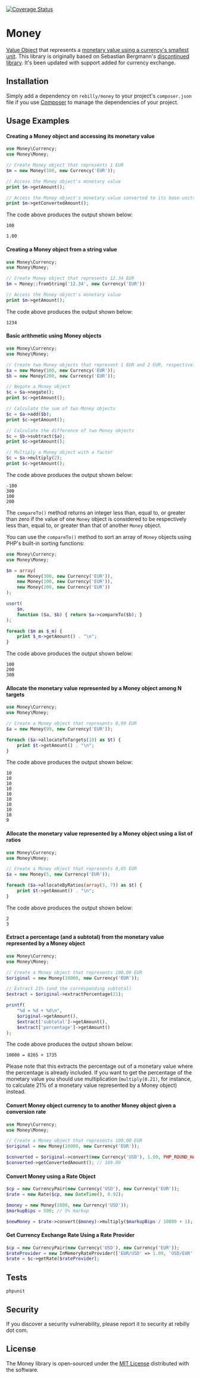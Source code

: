 [![Coverage Status](https://coveralls.io/repos/github/Rebilly/money/badge.svg?branch=master)](https://coveralls.io/github/Rebilly/money?branch=master)

# Money

[Value Object](http://martinfowler.com/bliki/ValueObject.html) that represents a [monetary value using a currency's smallest unit](http://martinfowler.com/eaaCatalog/money.html).  This library is originally based on Sebastian Bergmann's [discontinued library](https://github.com/sebastianbergmann/money).  It's been updated with support added for currency exchange.

## Installation

Simply add a dependency on `rebilly/money` to your project's `composer.json` file if you use [Composer](https://getcomposer.org/) to manage the dependencies of your project.

## Usage Examples

#### Creating a Money object and accessing its monetary value

```php
use Money\Currency;
use Money\Money;

// Create Money object that represents 1 EUR
$m = new Money(100, new Currency('EUR'));

// Access the Money object's monetary value
print $m->getAmount();

// Access the Money object's monetary value converted to its base units
print $m->getConvertedAmount();
```

The code above produces the output shown below:

    100
    
    1.00

#### Creating a Money object from a string value

```php
use Money\Currency;
use Money\Money;

// Create Money object that represents 12.34 EUR
$m = Money::fromString('12.34', new Currency('EUR'))

// Access the Money object's monetary value
print $m->getAmount();
```

The code above produces the output shown below:

    1234


#### Basic arithmetic using Money objects

```php
use Money\Currency;
use Money\Money;

// Create two Money objects that represent 1 EUR and 2 EUR, respectively
$a = new Money(100, new Currency('EUR'));
$b = new Money(200, new Currency('EUR'));

// Negate a Money object
$c = $a->negate();
print $c->getAmount();

// Calculate the sum of two Money objects
$c = $a->add($b);
print $c->getAmount();

// Calculate the difference of two Money objects
$c = $b->subtract($a);
print $c->getAmount();

// Multiply a Money object with a factor
$c = $a->multiply(2);
print $c->getAmount();
```

The code above produces the output shown below:

    -100
    300
    100
    200


The `compareTo()` method returns an integer less than, equal to, or greater than
zero if the value of one `Money` object is considered to be respectively less
than, equal to, or greater than that of another `Money` object.

You can use the `compareTo()` method to sort an array of `Money` objects using
PHP's built-in sorting functions:

```php
use Money\Currency;
use Money\Money;

$m = array(
    new Money(300, new Currency('EUR')),
    new Money(100, new Currency('EUR')),
    new Money(200, new Currency('EUR'))
);

usort(
    $m,
    function ($a, $b) { return $a->compareTo($b); }
);

foreach ($m as $_m) {
    print $_m->getAmount() . "\n";
}
```

The code above produces the output shown below:

    100
    200
    300

#### Allocate the monetary value represented by a Money object among N targets

```php
use Money\Currency;
use Money\Money;

// Create a Money object that represents 0,99 EUR
$a = new Money(99, new Currency('EUR'));

foreach ($a->allocateToTargets(10) as $t) {
    print $t->getAmount() . "\n";
}
```

The code above produces the output shown below:

    10
    10
    10
    10
    10
    10
    10
    10
    10
    9

#### Allocate the monetary value represented by a Money object using a list of ratios

```php
use Money\Currency;
use Money\Money;

// Create a Money object that represents 0,05 EUR
$a = new Money(5, new Currency('EUR'));

foreach ($a->allocateByRatios(array(3, 7)) as $t) {
    print $t->getAmount() . "\n";
}
```

The code above produces the output shown below:

    2
    3

#### Extract a percentage (and a subtotal) from the monetary value represented by a Money object

```php
use Money\Currency;
use Money\Money;

// Create a Money object that represents 100,00 EUR
$original = new Money(10000, new Currency('EUR'));

// Extract 21% (and the corresponding subtotal)
$extract = $original->extractPercentage(21);

printf(
    "%d = %d + %d\n",
    $original->getAmount(),
    $extract['subtotal']->getAmount(),
    $extract['percentage']->getAmount()
);
```

The code above produces the output shown below:

    10000 = 8265 + 1735

Please note that this extracts the percentage out of a monetary value where the
percentage is already included. If you want to get the percentage of the
monetary value you should use multiplication (`multiply(0.21)`, for instance,
to calculate 21% of a monetary value represented by a Money object) instead.

#### Convert Money object currency to to another Money object given a conversion rate 

```php
use Money\Currency;
use Money\Money;

// Create a Money object that represents 100,00 EUR
$original = new Money(10000, new Currency('EUR'));

$converted = $original->convert(new Currency('USD'), 1.09, PHP_ROUND_HALF_UP);
$converted->getConvertedAmount(); // 109.00
```

#### Convert Money using a Rate Object

```php
$cp = new CurrencyPair(new Currency('USD'), new Currency('EUR'));
$rate = new Rate($cp, new DateTime(), 0.92);

$money = new Money(1000, new Currency('USD'));
$markupBips = 500; // 5% markup

$newMoney = $rate->convert($money)->multiply($markupBips / 10000 + 1);
```

#### Get Currency Exchange Rate Using a Rate Provider

```php
$cp = new CurrencyPair(new Currency('USD'), new Currency('EUR'));
$rateProvider = new InMemoryRateProvider(['EUR/USD' => 1.09, 'USD/EUR' => 0.9172], new DateTime());
$rate = $c->getRate($rateProvider);
```

## Tests

```
phpunit
```

## Security

If you discover a security vulnerability, please report it to security at rebilly dot com.

## License

The Money library is open-sourced under the [MIT License](./LICENSE) distributed with the software. 
